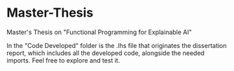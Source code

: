 # Master-Thesis
Master's Thesis on "Functional Programming for Explainable AI"

In the "Code Developed" folder is the .lhs file that originates the dissertation report, which includes all the developed code, alongside the needed imports. Feel free to explore and test it.
